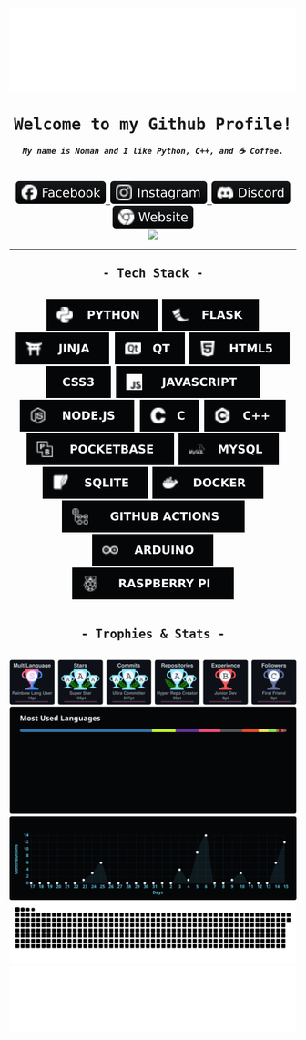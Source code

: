 <div align="center" style="text-align: center; font-family: monospace;">
  <div>
    <img src="/assets/svgfiles/header_capsule.svg" style="min-width: 100%;">
    <h1>Welcome to my Github Profile!</h1>
    <h5>My name is Noman and I like Python, C++, and ☕ Coffee.</h5>
    <br>
    <a href="https://facebook.com/user.noman" target="_blank">
      <img src="/assets/badges/facebook.svg">
    </a>
    <a href="https://instagram.com/namon.mess" target="_blank">
      <img src="/assets/badges/instagram.svg">
    </a>
    <a href="https://discord.com/users/8gudbits" target="_blank">
      <img src="/assets/badges/discord.svg">
    </a>
    <a href="https://www.8gudbits.dpdns.org" target="_blank">
      <img src="/assets/badges/website.svg">
    </a>
    <br>
    <a href="https://github.com/hehuapei/visitor-badge">
      <img src="https://visitor-badge.laobi.icu/badge?page_id=8gudbits.8gudbits&left_color=050608&right_color=050608&left_text=Guess%20what?%20You're%20visitor%20:">
    </a>
  </div>
  <hr>
  <div>
    <h2>- Tech Stack -</h2>
    <br>
    <img src="/assets/badges/python.svg">
    <img src="/assets/badges/flask.svg">
    <img src="/assets/badges/jinja.svg">
    <img src="/assets/badges/qt.svg">
    <img src="/assets/badges/html5.svg">
    <img src="/assets/badges/css3.svg">
    <img src="/assets/badges/javascript.svg">
    <img src="/assets/badges/node.svg">
    <img src="/assets/badges/c.svg">
    <img src="/assets/badges/c++.svg">
    <img src="/assets/badges/pocketbase.svg">
    <img src="/assets/badges/mysql.svg">
    <img src="/assets/badges/sqlite.svg">
    <img src="/assets/badges/docker.svg">
    <img src="/assets/badges/github actions.svg">
    <img src="/assets/badges/arduino.svg">
    <img src="/assets/badges/raspberry-pi.svg">
  </div>
  <br>
  <div>
    <h2>- Trophies & Stats -</h2>
    <br>
    <a href="https://github.com/8gudbits?tab=repositories">
      <img style="min-width: 100%;" src="https://raw.githubusercontent.com/8gudbits/8gudbits/output/github-trophies.svg">
    </a>
    <br>
    <a href="https://github.com/8gudbits?tab=repositories">
      <img style="min-width: 100%;" src="https://raw.githubusercontent.com/8gudbits/8gudbits/output/top-languages.svg">
    </a>
    <br>
    <a href="https://github.com/8gudbits?tab=repositories">
      <img width="700px" src="https://raw.githubusercontent.com/8gudbits/8gudbits/output/activity-graph.svg">
    </a>
    <br>
    <picture>
      <source style="min-width: 100%;" media="(prefers-color-scheme: dark)" srcset="https://raw.githubusercontent.com/8gudbits/8gudbits/output/github-snake-dark.svg">
      <source style="min-width: 100%;" media="(prefers-color-scheme: light)" srcset="https://raw.githubusercontent.com/8gudbits/8gudbits/output/github-snake.svg">
      <img style="min-width: 100%;" src="https://raw.githubusercontent.com/8gudbits/8gudbits/output/github-snake.svg">
    </picture>
  </div>
  <div>
    <img src="/assets/svgfiles/footer_capsule.svg" style="min-width: 100%;">
  </div>
</div>

